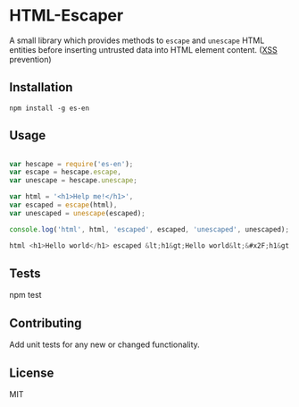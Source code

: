 HTML-Escaper
===================

A small library which provides methods to `escape` and `unescape` HTML entities before inserting untrusted data into HTML element content. ([XSS](https://www.owasp.org/index.php/XSS_(Cross_Site_Scripting)_Prevention_Cheat_Sheet) prevention)

## Installation

  ```
  npm install -g es-en

  ```

## Usage
  
  ``` javascript

  var hescape = require('es-en');
  var escape = hescape.escape,
  var unescape = hescape.unescape;

  var html = '<h1>Help me!</h1>',
  var escaped = escape(html),
  var unescaped = unescape(escaped);

  console.log('html', html, 'escaped', escaped, 'unescaped', unescaped);
  
  html <h1>Hello world</h1> escaped &lt;h1&gt;Hello world&lt;&#x2F;h1&gt; unescaped <h1>Hello world</h1>

  ```

## Tests

  npm test

## Contributing
	
Add unit tests for any new or changed functionality.

## License

MIT
